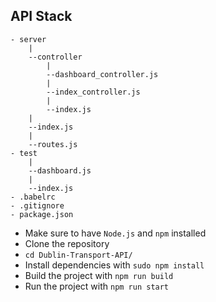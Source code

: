 ## API Stack

```
- server
	|
	--controller
		|
		--dashboard_controller.js
		|
		--index_controller.js
		|
		--index.js
	|
	--index.js
	|
	--routes.js
- test
	|
	--dashboard.js
	|
	--index.js
- .babelrc
- .gitignore
- package.json
```

* Make sure to have ```Node.js``` and ```npm``` installed
* Clone the repository
* ```cd Dublin-Transport-API/```
* Install dependencies with ```sudo npm install```
* Build the project with ```npm run build```
* Run the project with ```npm run start```